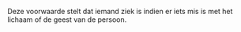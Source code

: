 Deze voorwaarde stelt dat iemand ziek is indien er iets mis is met het lichaam of de geest van de persoon.
